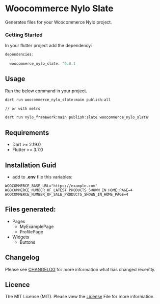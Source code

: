 # Woocommerce Nylo Slate 
Generates files for your Woocommerce Nylo project.

### Getting Started
In your flutter project add the dependency:

``` dart 
dependencies:
  ...
  woocommerce_nylo_slate: ^0.0.1
```

## Usage

Run the below command in your project.

``` bash
dart run woocommerce_nylo_slate:main publish:all

// or with metro

dart run nylo_framework:main publish:slate woocommerce_nylo_slate
```

## Requirements
* Dart >= 2.19.0
* Flutter >= 3.7.0

## Installation Guid
* add to **.env** file this variables:
```env
WOOCOMMERCE_BASE_URL="https://example.com"
WOOCOMMERCE_NUMBER_OF_LATEST_PRODUCTS_SHOWN_IN_HOME_PAGE=4
WOOCOMMERCE_NUMBER_OF_SALE_PRODUCTS_SHOWN_IN_HOME_PAGE=4
```

## Files generated:
- Pages
  - MyExamplePage
  - ProfilePage
- Widgets
  - Buttons

## Changelog
Please see [CHANGELOG](https://github.com/loaidev64/woocommerce_nylo_slate/CHANGELOG.md) for more information what has changed recently.

## Licence

The MIT License (MIT). Please view the [License](https://github.com/loaidev64/woocommerce_nylo_slate/blob/master/licence) File for more information.